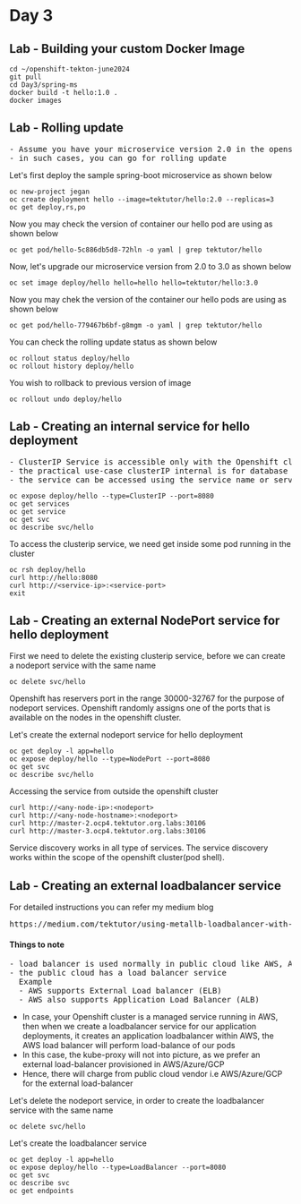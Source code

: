# Day 3

## Lab - Building your custom Docker Image
```
cd ~/openshift-tekton-june2024
git pull
cd Day3/spring-ms
docker build -t hello:1.0 .
docker images
```

## Lab - Rolling update 
<pre>
- Assume you have your microservice version 2.0 in the openshift cluster and you wish to upgrade to version 3.0 without any downtime
- in such cases, you can go for rolling update
</pre>

Let's first deploy the sample spring-boot microservice as shown below
```
oc new-project jegan
oc create deployment hello --image=tektutor/hello:2.0 --replicas=3
oc get deploy,rs,po
```

Now you may check the version of container our hello pod are using as shown below
```
oc get pod/hello-5c886db5d8-72hln -o yaml | grep tektutor/hello
```

Now, let's upgrade our microservice version from 2.0 to 3.0 as shown below
```
oc set image deploy/hello hello=hello hello=tektutor/hello:3.0
```

Now you may chek the version of the container our hello pods are using as shown below
```
oc get pod/hello-779467b6bf-g8mgm -o yaml | grep tektutor/hello
```

You can check the rolling update status as shown below
```
oc rollout status deploy/hello
oc rollout history deploy/hello
```

You wish to rollback to previous version of image
```
oc rollout undo deploy/hello
```

## Lab - Creating an internal service for hello deployment
<pre>
- ClusterIP Service is accessible only with the Openshift cluster
- the practical use-case clusterIP internal is for database
- the service can be accessed using the service name or service IP address
</pre>

```
oc expose deploy/hello --type=ClusterIP --port=8080
oc get services
oc get service
oc get svc
oc describe svc/hello
```

To access the clusterip service, we need get inside some pod running in the cluster
```
oc rsh deploy/hello
curl http://hello:8080
curl http://<service-ip>:<service-port>
exit
```

## Lab - Creating an external NodePort service for hello deployment

First we need to delete the existing clusterip service, before we can create a nodeport service with the same name
```
oc delete svc/hello
```

Openshift has reservers port in the range 30000-32767 for the purpose of nodeport services.  Openshift randomly assigns one of the ports that is available on the nodes in the openshift cluster.

Let's create the external nodeport service for hello deployment
```
oc get deploy -l app=hello
oc expose deploy/hello --type=NodePort --port=8080
oc get svc
oc describe svc/hello
```

Accessing the service from outside the openshift cluster
```
curl http://<any-node-ip>:<nodeport>
curl http://<any-node-hostname>:<nodeport>
curl http://master-2.ocp4.tektutor.org.labs:30106
curl http://master-3.ocp4.tektutor.org.labs:30106
```

Service discovery works in all type of services.  The service discovery works within the scope of the openshift cluster(pod shell).


## Lab - Creating an external loadbalancer service

For detailed instructions you can refer my medium blog 
<pre>
https://medium.com/tektutor/using-metallb-loadbalancer-with-bare-metal-openshift-onprem-4230944bfa35  
</pre>

#### Things to note
<pre>
- load balancer is used normally in public cloud like AWS, Azure, GCP, Digital ocean, etc
- the public cloud has a load balancer service
  Example
  - AWS supports External Load balancer (ELB)
  - AWS also supports Application Load Balancer (ALB)
</pre>
- In case, your Openshift cluster is a managed service running in AWS, then when we create a loadbalancer service for our application deployments, it creates an application loadbalancer within AWS, the AWS load balancer will perform load-balance of our pods
- In this case, the kube-proxy will not into picture, as we prefer an external load-balancer provisioned in AWS/Azure/GCP
- Hence, there will charge from public cloud vendor i.e AWS/Azure/GCP for the external load-balancer
</pre>

Let's delete the nodeport service, in order to create the loadbalancer service with the same name
```
oc delete svc/hello
```

Let's create the loadbalancer service
```
oc get deploy -l app=hello
oc expose deploy/hello --type=LoadBalancer --port=8080
oc get svc
oc describe svc
oc get endpoints
```
